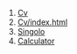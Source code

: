 1. [Cv](https://dzimitron.github.io/rsschool-cv/cv)
1. [Cv/index.html](https://dzimitron.github.io/rsschool-cv/index.html)
1. [Singolo](https://dzimitron.github.io/rsschool-cv/markup/index.html)
1. [Calculator](https://dzimitron.github.io/rsschool-cv/calculator/index.html)